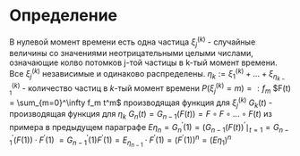 # Определение
В нулевой момент времени есть одна частица
$\xi_j^{(k)}$ - случайные величины со значениями неотрицательными целыми числами, означающие колво потомков j-той частицы в k-тый момент времени.
Все $\xi_j^{(k)}$ независимые и одинаково распределены.
$\eta_k := \xi_1^{(k)} + ... + \xi_{\eta_{k-1}}^{(k)}$ - количество частиц  в $k$-тый момент времени
$P(\xi_j^{(k)} = m) =: f_m$ 
$F(t) = \sum_{m=0}^\infty f_m t^m$ производящая функция для $\xi_j^{(k)}$ 
$G_k(t)$ - производящая функция для $\eta_k$
$G_n(t) = G_{n-1}(F(t)) = F \circ F \circ ... \circ F(t)$ из примера в предыдущем параграфе
$E \eta_n = G_n^\prime(1) = (G_{n-1}(F(t))^\prime \mid_{t= 1} = G_{n-1}^\prime(F(1)) \cdot F^\prime(1)$
$= G_{n-1}^\prime (1) F^\prime(1) = E_{\eta_{n-1}} \cdot F^\prime (1) = (F^\prime(1))^n = (E\eta_1)^n$ 
